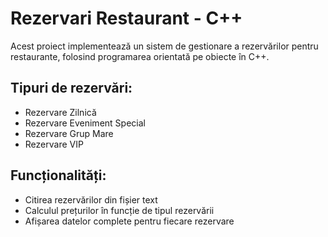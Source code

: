 # Rezervari Restaurant - C++

Acest proiect implementează un sistem de gestionare a rezervărilor pentru restaurante, folosind programarea orientată pe obiecte în C++.

## Tipuri de rezervări:
- Rezervare Zilnică
- Rezervare Eveniment Special
- Rezervare Grup Mare
- Rezervare VIP

## Funcționalități:
- Citirea rezervărilor din fișier text
- Calculul prețurilor în funcție de tipul rezervării
- Afișarea datelor complete pentru fiecare rezervare
